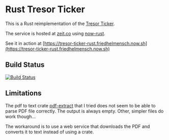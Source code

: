 # Rust Tresor Ticker

This is a Rust reimplementation of the [Tresor Ticker](https://github.com/friedhelmensch/tresorticker).

The service is hosted at [zeit.co](https://zeit.co/blog/introducing-now-rust) using [now-rust](https://github.com/mike-engel/now-rust).

See it in action at [https://tresor-ticker-rust.friedhelmensch.now.sh](https://tresor-ticker-rust.friedhelmensch.now.sh)

## Build Status

[![Build Status](https://travis-ci.org/friedhelmensch/tresor-ticker-rust.svg?branch=master)](https://travis-ci.org/friedhelmensch/tresor-ticker-rust)

## Limitations

The pdf to text crate [pdf-extract](https://github.com/jrmuizel/pdf-extract) that I tried does not seem to be able to parse PDF file correctly. The output is always empty. Other, simpler files do work though...

The workaround is to use a web service that downloads the PDF and converts it to text instead of using a crate.

